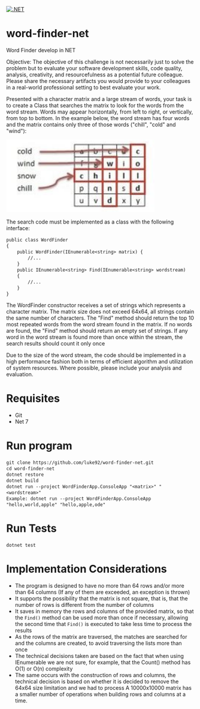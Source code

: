 [![.NET](https://github.com/luke92/word-finder-net/actions/workflows/dotnet.yml/badge.svg?branch=main)](https://github.com/luke92/word-finder-net/actions/workflows/dotnet.yml)

# word-finder-net
Word Finder develop in NET

Objective: The objective of this challenge is not necessarily just to solve the problem but to evaluate your software development skills, code quality, analysis, creativity, and resourcefulness as a potential future colleague. Please share the necessary artifacts you would provide to your colleagues in a real-world professional setting to best evaluate your work.

Presented with a character matrix and a large stream of words, your task is to create a Class that searches the matrix to look for the words from the word stream. Words may appear horizontally, from left to right, or vertically, from top to bottom. In the example below, the word
stream has four words and the matrix contains only three of those words ("chill", "cold" and "wind"):

![Example Matrix](image.png)

The search code must be implemented as a class with the following interface:
```
public class WordFinder
{
    public WordFinder(IEnumerable<string> matrix) {
        //...
    }
    public IEnumerable<string> Find(IEnumerable<string> wordstream)
    { 
        //...
    }
}
```

The WordFinder constructor receives a set of strings which represents a character matrix. The matrix size does not exceed 64x64, all strings contain the same number of characters. The "Find" method should return the top 10 most repeated words from the word stream found in the matrix. If no words are found, the "Find" method should return an empty set of strings. If any word in the word stream is found more than once within the stream, the search results should count it only once

Due to the size of the word stream, the code should be implemented in a high performance fashion both in terms of efficient algorithm and utilization of system resources. Where possible, please include your analysis and evaluation.

# Requisites
- Git
- Net 7

# Run program
```
git clone https://github.com/luke92/word-finder-net.git
cd word-finder-net
dotnet restore
dotnet build
dotnet run --project WordFinderApp.ConsoleApp "<matrix>" "<wordstream>"
Example: dotnet run --project WordFinderApp.ConsoleApp "hello,world,apple" "hello,apple,ode"
```

# Run Tests
```
dotnet test
```

# Implementation Considerations
- The program is designed to have no more than 64 rows and/or more than 64 columns (If any of them are exceeded, an exception is thrown)
- It supports the possibility that the matrix is ​​not square, that is, that the number of rows is different from the number of columns
- It saves in memory the rows and columns of the provided matrix, so that the `Find()` method can be used more than once if necessary, allowing the second time that `Find()` is executed to take less time to process the results
- As the rows of the matrix are traversed, the matches are searched for and the columns are created, to avoid traversing the lists more than once
- The technical decisions taken are based on the fact that when using IEnumerable we are not sure, for example, that the Count() method has O(1) or O(n) complexity
- The same occurs with the construction of rows and columns, the technical decision is based on whether it is decided to remove the 64x64 size limitation and we had to process A 10000x10000 matrix has a smaller number of operations when building rows and columns at a time.
